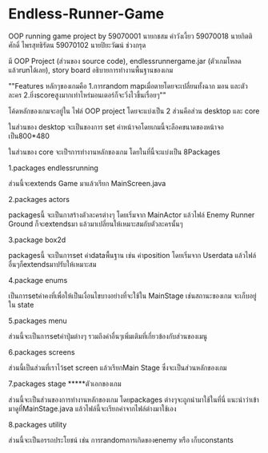 # Endless-Runner-Game
OOP running game project by 59070001 นายกชสม คำวังเงี้ยว 59070018 นายกิตติศักดิ์ ไพรสุทธิรัตน 59070102 นายปิยะวัฒน์ ช่วงกรุด

มี OOP Project (ส่วนของ source code), endlessrunnergame.jar (ตัวเกมโหลดแล้วrunได้เลย), story board อธิบายการทำงานพื้นฐานของเกม

""Features หลักๆของเกมคือ 1.การrandom mapเมื่อตายโดยจะเปลี่ยนทั้งฉาก มอน และตัวละคร 2.ยิ่งscoreสูงมากเท่าไหร่มอนเตอร์ก็จะวิ่งไวขึ้นเรื่อยๆ""

โค้ดหลักของเกมจะอยู่ใน ไฟล์ OOP project โดยจะแบ่งเป็น 2 ส่วนคือส่วน desktop และ core

ในส่วนของ desktop จะเป็นของการ set ค่าหน้าจอโดยเกมนี้จะล็อคขนาดของหน้าจอเป็น800*480

ในส่วนของ core จะเป็ฯการทำงานหลักของเกม โดยในที่นี้จะแบ่งเป็น 8Packages

1.packages endlessrunning 

  ส่วนนี้จะextends Game มาแล้วเรียก MainScreen.java
  
2.packages  actors

  packagesนี้ จะเป็นกาสร้างตัวละครต่างๆ โดยเริ่มจาก MainActor แล้วไฟล์ Enemy Runner Ground ก็จะextendsมา แล้วมาเปลี่ยนให้เหมาะสมกับตัวละครนั้นๆ

3.package box2d

  packagesนี้ จะเป็นการset ค่าdataพื้นฐาน เช่น ค่าposition โดยเริ่มจาก Userdata แล้วไฟล์อื่นๆก็extendsมาปรับให้เหมาะสม
  
4.package enums
  
  เป็นการsetค่าคงที่เพื่อให้เป็นเงื่อนไขบางอย่างที่จะใช้ใน MainStage เช่นสถานะของเกม จะเก็บอยู่ใน state
  
5.packages menu

  ส่วนนี้จะเป็นการsetค่าปุ่มต่างๆ รวมถึงค่าอื่นๆเพิ่มเติมที่เกี่ยวข้องกับส่วนของเมนู
  
6.packages screens

  ส่วนนี้เป็นส่วนที่เราไว้set screen แล้วเรียกMain Stage ซึ่งจะเป็นส่วนหลักของเกม

7.packages stage *****ตัวเอกของเกม

  ส่วนนี้จะเป็นส่วนของการทำงานหลักของเกม โดยpackages ต่างๆจะถูกนำมาใช้ในที่นี่ แนะนำว่าเข้ามาดูที่MainStage.java แล้วไฟล์นี้จะเรียกค่าจากไฟล์ต่างมาใช้เอง
    
8.packages utility
 
  ส่วนนี้จะเป็นอรรถประโยชน์ เช่น การrandomการเกิดของenemy หรือ เก็บconstants 
  
